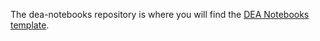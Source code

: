 The dea-notebooks repository is where you will find the [DEA Notebooks template](https://github.com/GeoscienceAustralia/dea-notebooks/blob/develop/DEA_notebooks_template.ipynb).
